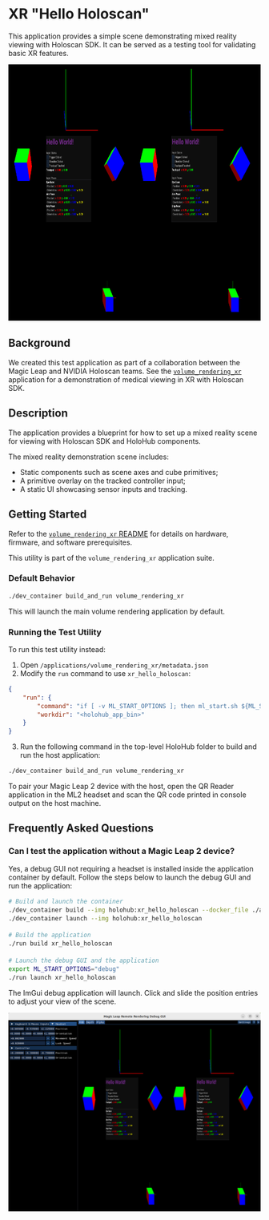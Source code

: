 # XR "Hello Holoscan"

This application provides a simple scene demonstrating mixed reality viewing with Holoscan SDK. It can be served as a testing tool for validating basic XR features.

![Stereo scene view](doc/screenshot.png)

## Background

We created this test application as part of a collaboration between the Magic Leap and NVIDIA Holoscan teams.
See the [`volume_rendering_xr`](/applications/volume_rendering_xr/) application for a demonstration of medical viewing
in XR with Holoscan SDK.

## Description

The application provides a blueprint for how to set up a mixed reality scene for viewing with Holoscan SDK and
HoloHub components.

The mixed reality demonstration scene includes:
- Static components such as scene axes and cube primitives;
- A primitive overlay on the tracked controller input;
- A static UI showcasing sensor inputs and tracking.

## Getting Started

Refer to the [`volume_rendering_xr` README](/applications/volume_rendering_xr/README.md#prerequisites) for details on hardware, firmware, and software prerequisites.

This utility is part of the `volume_rendering_xr` application suite. 

### Default Behavior
```bash
./dev_container build_and_run volume_rendering_xr
```
This will launch the main volume rendering application by default.

### Running the Test Utility
To run this test utility instead:

1. Open `/applications/volume_rendering_xr/metadata.json`
2. Modify the `run` command to use `xr_hello_holoscan`:
```json
{
    "run": {
        "command": "if [ -v ML_START_OPTIONS ]; then ml_start.sh ${ML_START_OPTIONS}; else ml_start.sh debug; fi && ml_pair.sh && <holohub_app_source>/scripts/run.sh xr_hello_holoscan --config <holohub_app_source>/configs/ctnv_bb_er.json --density <holohub_data_dir>/volume_rendering_xr/highResCT.mhd --mask <holohub_data_dir>/volume_rendering_xr/smoothmasks.seg.mhd",
        "workdir": "<holohub_app_bin>"
    }
}
```
3. Run the following command in the top-level HoloHub folder to build and run the host application:

```bash
./dev_container build_and_run volume_rendering_xr
```

To pair your Magic Leap 2 device with the host, open the QR Reader application in the ML2 headset and scan the QR code printed in console output on the host machine.

## Frequently Asked Questions

### Can I test the application without a Magic Leap 2 device?

Yes, a debug GUI not requiring a headset is installed inside the application container by default. Follow the steps
below to launch the debug GUI and run the application:

```bash
# Build and launch the container
./dev_container build --img holohub:xr_hello_holoscan --docker_file ./applications/volume_rendering_xr/Dockerfile
./dev_container launch --img holohub:xr_hello_holoscan

# Build the application
./run build xr_hello_holoscan

# Launch the debug GUI and the application
export ML_START_OPTIONS="debug"
./run launch xr_hello_holoscan
```

The ImGui debug application will launch. Click and slide the position entries to adjust your view of the scene.

![Hello XR Debug GUI](doc/debug.png)

